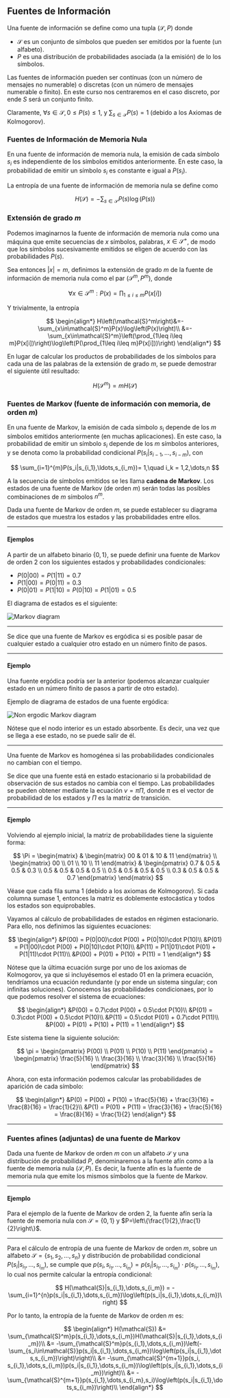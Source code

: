 ## Fuentes de Información

Una fuente de información se define como una tupla $(\mathcal{S},P)$ donde

- $\mathcal{S}$ es un conjunto de símbolos que pueden ser emitidos por la fuente (un alfabeto).
- $P$ es una distribución de probabilidades asociada (a la emisión) de lo los símbolos.

Las fuentes de información pueden ser contínuas (con un número de mensajes no numerable) o discretas (con un número de mensajes numerable o finito). En este curso nos centraremos en el caso discreto, por ende $S$ será un conjunto finito.

Claramente, $\forall s\in\mathcal{S}, 0\leq P(s)\leq 1$, y $\sum_{s \in\mathcal{S}} P(s) = 1$ (debido a los Axiomas de Kolmogorov).

### Fuentes de Información de Memoria Nula

En una fuente de información de memoria nula, la emisión de cada símbolo $s_i$ es independiente de los símbolos emitidos anteriormente. En este caso, la probabilidad de emitir un símbolo $s_i$ es constante e igual a $P(s_i)$.

La entropía de una fuente de información de memoria nula se define como

$$
H(\mathcal{S}) = -\sum_{s\in\mathcal{S}} P(s)\log\left(P(s)\right)
$$

### Extensión de grado $m$

Podemos imaginarnos la fuente de información de memoria nula como una máquina que emite secuencias de $x$ símbolos, palabras, $x\in\mathcal{S}^+$, de modo que los símbolos sucesivamente emitidos se eligen de acuerdo con las probabilidades $P(s)$.

Sea entonces $|x|=m$, definimos la extensión de grado $m$ de la fuente de información de memoria nula como el par $\left(\mathcal{S}^m, P^m\right)$, donde 

$$
\forall x\in\mathcal{S}^m:P(x)=\prod_{1\leq i\leq m}P(x[i])
$$

Y trivialmente, la entropía 

$$
\begin{align*}
H\left(\mathcal{S}^m\right)&=-\sum_{x\in\mathcal{S}^m}P(x)\log\left(P(x)\right)\\
&=-\sum_{x\in\mathcal{S}^m}\left(\prod_{1\leq i\leq m}P(x[i])\right)\log\left(P(\prod_{1\leq i\leq m}P(x[i]))\right)
\end{align*}
$$

En lugar de calcular los productos de probabilidades de los símbolos para cada una de las palabras de la extensión de grado $m$, se puede demostrar el siguiente útil resultado:

$$
H\left(\mathcal{S}^m\right)=mH(\mathcal{S})
$$

### Fuentes de Markov (fuente de información con memoria, de orden $m$)

En una fuente de Markov, la emisión de cada símbolo $s_i$ depende de los $m$ símbolos emitidos anteriormente (en muchas aplicaciones). En este caso, la probabilidad de emitir un símbolo $s_i$ depende de los $m$ símbolos anteriores, y se denota como la probabilidad condicional $P(s_i|s_{i-1},\ldots,s_{i-m})$, con

$$
\sum_{i=1}^{m}P(s_i|s_{i_1},\ldots,s_{i_m})= 1,\quad i_k = 1,2,\dots,n
$$

A la secuencia de símbolos emitidos se les llama **cadena de Markov**. Los estados de una fuente de Markov (de orden $m$) serán todas las posibles combinaciones de $m$ símbolos $n^m$.

Dada una fuente de Markov de orden $m$, se puede establecer su diagrama de estados que muestra los estados y las probabilidades entre ellos.

---

#### Ejemplos

A partir de un alfabeto binario $\left\{0,1\right\}$, se puede definir una fuente de Markov de orden 2 con los siguientes estados y probabilidades condicionales:

- $P(0|00)=P(1|11)=0.7$
- $P(1|00)=P(0|11)=0.3$
- $P(0|01)=P(1|10)=P(0|10)=P(1|01)=0.5$

El diagrama de estados es el siguiente:

![Markov diagram](./img/fuente-de-markov-diagrama-de-estados.svg)

---

Se dice que una fuente de Markov es ergódica si es posible pasar de cualquier estado a cualquier otro estado en un número finito de pasos.

---

#### Ejemplo

Una fuente ergódica podría ser la anterior (podemos alcanzar cualquier estado en un número finito de pasos a partir de otro estado).

Ejemplo de diagrama de estados de una fuente ergódica:

![Non ergodic Markov diagram](./img/fuente-de-markov-no-ergódico.svg)

Nótese que el nodo interior es un estado absorbente. Es decir, una vez que se llega a ese estado, no se puede salir de él.

---

Una fuente de Markov es homogénea si las probabilidades condicionales no cambian con el tiempo.

Se dice que una fuente está en estado estacionario si la probabilidad de observación de sus estados no cambia con el tiempo. Las probabilidades se pueden obtener mediante la ecuación $v=\pi\Pi$, donde $\pi$ es el vector de probabilidad de los estados y $\Pi$ es la matriz de transición.

---

#### Ejemplo

Volviendo al ejemplo inicial, la matriz de probabilidades tiene la siguiente forma:

$$
\Pi = \begin{matrix}
& \begin{matrix} 00 & 01 & 10 & 11 \end{matrix} \\
\begin{matrix} 00 \\ 01 \\ 10 \\ 11 \end{matrix} & \begin{pmatrix} 0.7 & 0.5 & 0.5 & 0.3 \\ 0.5 & 0.5 & 0.5 & 0.5 \\ 0.5 & 0.5 & 0.5 & 0.5 \\ 0.3 & 0.5 & 0.5 & 0.7 \end{pmatrix}
\end{matrix}
$$

Véase que cada fila suma 1 (debido a los axiomas de Kolmogorov). Si cada columna sumase 1, entonces la matriz es doblemente estocástica y todos los estados son equiprobables.

Vayamos al cálculo de probabilidades de estados en régimen estacionario. Para ello, nos definimos las siguientes ecuaciones:

$$
\begin{align*}
&P(00) = P(0|00)\cdot P(00) + P(0|10)\cdot P(10)\\
&P(01) = P(1|00)\cdot P(00) + P(0|10)\cdot P(10)\\
&P(11) = P(1|01)\cdot P(01) + P(1|11)\cdot P(11)\\
&P(00) + P(01) + P(10) + P(11) = 1
\end{align*}
$$

Nótese que la última ecuación surge por uno de los axiomas de Kolmogorov, ya que si incluyésemos el estado $01$ en la primera ecuación, tendríamos una ecuación redundante (y por ende un sistema singular; con infinitas soluciones). Conocemos las probabilidades condicionaes, por lo que podemos resolver el sistema de ecuaciones:

$$
\begin{align*}
&P(00) = 0.7\cdot P(00) + 0.5\cdot P(10)\\
&P(01) = 0.3\cdot P(00) + 0.5\cdot P(10)\\
&P(11) = 0.5\cdot P(01) + 0.7\cdot P(11)\\
&P(00) + P(01) + P(10) + P(11) = 1
\end{align*}
$$

Este sistema tiene la siguiente solución:

$$
\pi = \begin{pmatrix} P(00) \\ P(01) \\ P(10) \\ P(11) \end{pmatrix} = \begin{pmatrix} \frac{5}{16} \\ \frac{3}{16} \\ \frac{3}{16} \\ \frac{5}{16} \end{pmatrix}
$$

Ahora, con esta información podemos calcular las probabilidades de aparición de cada símbolo:

$$
\begin{align*}
&P(0) = P(00) + P(10) = \frac{5}{16} + \frac{3}{16} = \frac{8}{16} = \frac{1}{2}\\
&P(1) = P(01) + P(11) = \frac{3}{16} + \frac{5}{16} = \frac{8}{16} = \frac{1}{2}
\end{align*}
$$

---

### Fuentes afines (adjuntas) de una fuente de Markov

Dada una fuente de Markov de orden $m$ con un alfabeto $\mathcal{S}$ y una distribución de probabilidad $P$, denominaremos a la fuente afín como a la fuente de memoria nula $(\mathcal{S},P)$. Es decir, la fuente afín es la fuente de memoria nula que emite los mismos símbolos que la fuente de Markov.

---

#### Ejemplo

Para el ejemplo de la fuente de Markov de orden 2, la fuente afín sería la fuente de memoria nula con $\mathcal{S}=\left\{0,1\right\}$ y $P=\left\{\frac{1}{2},\frac{1}{2}\right\}$.

---

Para el cálculo de entropía de una fuente de Markov de orden $m$, sobre un alfabeto $\mathcal{S}=\left\{s_1,s_2,\dots,s_n\right\}$ y distribución de probabilidad condicional $P(s_i|s_{i_1},\dots,s_{i_m})$, se cumple que $p(s_i, s_{i_1},\dots,s_{i_m}) = p(s_i|s_{i_1},\dots,s_{i_m})\cdot p(s_{i_1},\dots,s_{i_m})$, lo cual nos permite calcular la entropía condicional:

$$
H(\mathcal{S}|s_{i_1},\dots,s_{i_m}) = -\sum_{i=1}^{n}p(s_i|s_{i_1},\dots,s_{i_m})\log\left(p(s_i|s_{i_1},\dots,s_{i_m})\right)
$$

Por lo tanto, la entropía de la fuente de Markov de orden $m$ es:

$$
\begin{align*}
H(\mathcal{S}) &= \sum_{\mathcal{S}^m}p(s_{i_1},\dots,s_{i_m})H(\mathcal{S}|s_{i_1},\dots,s_{i_m})\\
&= -\sum_{\mathcal{S}^m}p(s_{i_1},\dots,s_{i_m})\left(-\sum_{s_i\in\mathcal{S}}p(s_i|s_{i_1},\dots,s_{i_m})\log\left(p(s_i|s_{i_1},\dots,s_{i_m})\right)\right)\\
&= -\sum_{\mathcal{S}^{m+1}}p(s_i, s_{i_1},\dots,s_{i_m})p(s_i|s_{i_1},\dots,s_{i_m})\log\left(p(s_i|s_{i_1},\dots,s_{i_m})\right)\\
&= -\sum_{\mathcal{S}^{m+1}}p(s_{i_1},\dots,s_{i_m},s_i)\log\left(p(s_i|s_{i_1},\dots,s_{i_m})\right)\\
\end{align*}
$$